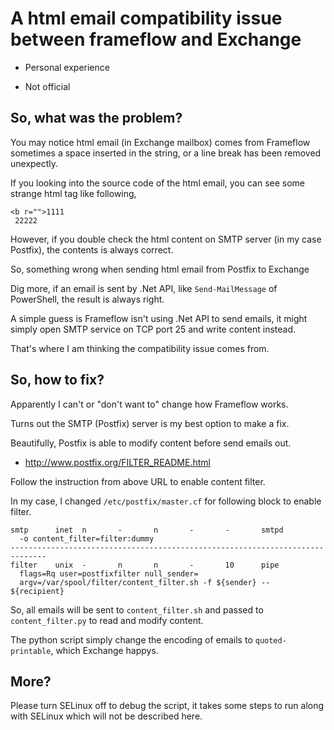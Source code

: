 
# A html email compatibility issue between frameflow and Exchange

* Personal experience

* Not official

## So, what was the problem?

You may notice html email (in Exchange mailbox) comes from Frameflow sometimes a space inserted in the string, or a line break has been removed unexpectly.

If you looking into the source code of the html email, you can see some strange html tag like following,

```
<b r="">1111
 22222
```

However, if you double check the html content on SMTP server (in my case Postfix), the contents is always correct.

So, something wrong when sending html email from Postfix to Exchange

Dig more, if an email is sent by .Net API, like `Send-MailMessage` of PowerShell, the result is always right.

A simple guess is Frameflow isn't using .Net API to send emails, it might simply open SMTP service on TCP port 25 and write content instead.

That's where I am thinking the compatibility issue comes from.

## So, how to fix?

Apparently I can't or "don't want to" change how Frameflow works.

Turns out the SMTP (Postfix) server is my best option to make a fix.

Beautifully, Postfix is able to modify content before send emails out.

* http://www.postfix.org/FILTER_README.html

Follow the instruction from above URL to enable content filter.

In my case, I changed `/etc/postfix/master.cf` for following block to enable filter.

```
smtp      inet  n       -       n       -       -       smtpd
  -o content_filter=filter:dummy
------------------------------------------------------------------------------
filter    unix  -       n       n       -       10      pipe
  flags=Rq user=postfixfilter null_sender=
  argv=/var/spool/filter/content_filter.sh -f ${sender} -- ${recipient}
```

So, all emails will be sent to `content_filter.sh` and passed to `content_filter.py` to read and modify content.

The python script simply change the encoding of emails to `quoted-printable`, which Exchange happys.

## More?

Please turn SELinux off to debug the script, it takes some steps to run along with SELinux which will not be described here.
